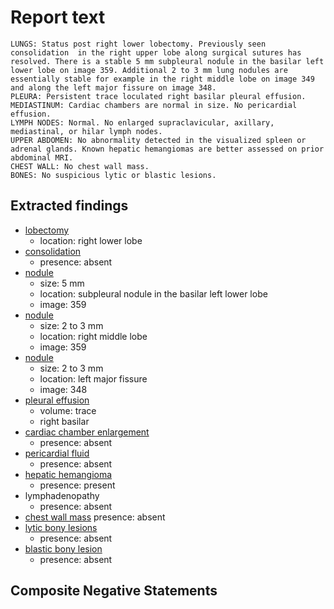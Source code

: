 # Report text

```text
LUNGS: Status post right lower lobectomy. Previously seen consolidation  in the right upper lobe along surgical sutures has resolved. There is a stable 5 mm subpleural nodule in the basilar left lower lobe on image 359. Additional 2 to 3 mm lung nodules are essentially stable for example in the right middle lobe on image 349 and along the left major fissure on image 348.
PLEURA: Persistent trace loculated right basilar pleural effusion.
MEDIASTINUM: Cardiac chambers are normal in size. No pericardial effusion.
LYMPH NODES: Normal. No enlarged supraclavicular, axillary, mediastinal, or hilar lymph nodes.
UPPER ABDOMEN: No abnormality detected in the visualized spleen or adrenal glands. Known hepatic hemangiomas are better assessed on prior abdominal MRI.
CHEST WALL: No chest wall mass.
BONES: No suspicious lytic or blastic lesions.
```

## Extracted findings

- [lobectomy](../../definitions/hood/lobectomy.json)
  - location: right lower lobe
- [consolidation](../../definitions/smartreporting/consolidation.txt)
  - presence: absent
- [nodule](../../definitions/hood/pulmonary-nodule.json)
  - size: 5 mm
  - location: subpleural nodule in the basilar left lower lobe
  - image: 359
- [nodule](../../definitions/hood/pulmonary-nodule.json)
  - size: 2 to 3 mm
  - location: right middle lobe
  - image: 359
- [nodule](../../definitions/hood/pulmonary-nodule.json)
  - size: 2 to 3 mm
  - location: left major fissure
  - image: 348
- [pleural effusion](../../definitions/hood/pleural-effusion.json)
  - volume: trace
  - right basilar
- [cardiac chamber enlargement](../../definitions/upmedic/Cardiomegaly.cde.md)
  - presence: absent
- [pericardial fluid](../../definitions/hood/pericardial-effusion.md)
  - presence: absent
- [hepatic hemangioma](../../definitions/hood/hepatic-hemangioma.json)
  - presence: present
- lymphadenopathy
  - presence: absent
- [chest wall mass](../../definitions/nuance/chest_wall_mass.json)
  presence: absent
- [lytic bony lesions](../../definitions/hood/lytic-lesion.md)
  - presence: absent
- [blastic bony lesion](../../definitions/hood/sclerotic-lesion.md)
  - presence: absent

## Composite Negative Statements